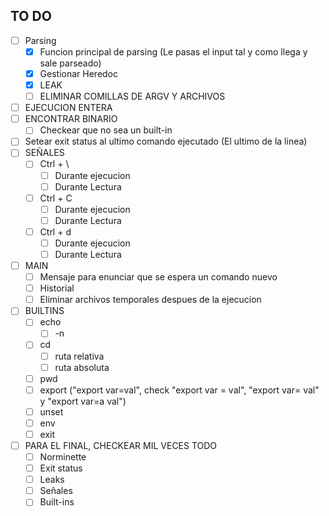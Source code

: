 ## TO DO

- [ ]  Parsing
	- [X]  Funcion principal de parsing (Le pasas el input tal y como llega y sale parseado)
	- [X]  Gestionar Heredoc
	- [X]  LEAK
	- [ ]  ELIMINAR COMILLAS DE ARGV Y ARCHIVOS
- [ ]  EJECUCION ENTERA
  - [ ] ENCONTRAR BINARIO
	- [ ] Checkear que no sea un built-in
  - [ ] Setear exit status al ultimo comando ejecutado (El ultimo de la linea)
- [ ]  SEÑALES
	- [ ] Ctrl + \
		- [ ] Durante ejecucion
		- [ ] Durante Lectura
	- [ ] Ctrl + C
		- [ ] Durante ejecucion
		- [ ] Durante Lectura
	- [ ] Ctrl + d
		- [ ] Durante ejecucion
		- [ ] Durante Lectura
- [ ]  MAIN
	- [ ] Mensaje para enunciar que se espera un comando nuevo
	- [ ] Historial
	- [ ] Eliminar archivos temporales despues de la ejecucion
- [ ]  BUILTINS
	- [ ] echo
		- [ ] -n
	- [ ] cd
		- [ ] ruta relativa
		- [ ] ruta absoluta
	- [ ] pwd
	- [ ] export ("export var=val", check "export var = val", "export var= val" y "export var=a val")
	- [ ] unset
	- [ ] env
	- [ ] exit
- [ ]  PARA EL FINAL, CHECKEAR MIL VECES TODO
	- [ ] Norminette
	- [ ] Exit status
	- [ ] Leaks
	- [ ] Señales
	- [ ] Built-ins

